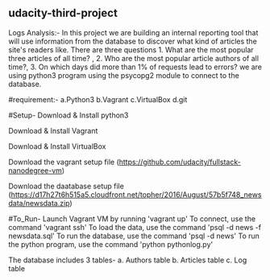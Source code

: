 ## udacity-third-project
Logs Analysis:-
In this project we are building an internal reporting tool that will use information from the database to discover what kind of articles the site's readers like. There are three questions 1. What are the most popular three articles of all time? , 2. Who are the most popular article authors of all time?, 3. On which days did more than 1% of requests lead to errors?
we are using python3 program using the psycopg2 module to connect to the database.

#requirement:-
  a.Python3
  b.Vagrant
  c.VirtualBox
  d.git

#Setup-
   Download & Install python3
   
   Download & Install Vagrant 
   
   Download & Install VirtualBox
   
   Download the vagrant setup file (https://github.com/udacity/fullstack-nanodegree-vm)
   
   Download the daatabase setup file (https://d17h27t6h515a5.cloudfront.net/topher/2016/August/57b5f748_newsdata/newsdata.zip)
   

#To_Run-
  Launch Vagrant VM by running 'vagrant up'
  To connect, use the command 'vagrant ssh'
  To load the data, use the command 'psql -d news -f newsdata.sql'
  To run the database, use the command 'psql -d news'
  To run the python program, use the command 'python pythonlog.py'


The database includes 3 tables-
a. Authors table
b. Articles table
c. Log table

